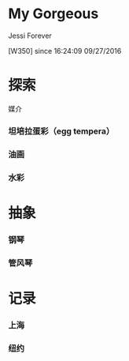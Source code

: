 # My Gorgeous

Jessi Forever

[W350] since 16:24:09 09/27/2016


# 探索

媒介

### 坦培拉蛋彩（egg tempera）

### 油画

### 水彩


# 抽象

### 钢琴

### 管风琴


# 记录

### 上海

### 纽约






